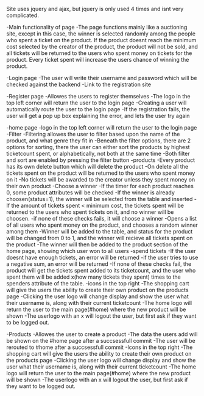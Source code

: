 Site uses jquery and ajax, but jquery is only used 4 times and isnt very complicated.

-Main functionality of page
    -The page functions mainly like a auctioning site, except in this case, the winner is selected randomly among the people who spent a ticket on the product. If the product doesnt reach the minimum cost selected by the creator of the product, the product will not be sold, and all tickets will be returned to the users who spent money on tickets for the product.
    Every ticket spent will increase the users chance of winning the product.

-Login page
    -The user will write their username and password which will be checked against the backend
    -Link to the registration site

-Register page
    -Allowes the users to register themselves
    -The logo in the top left corner will return the user to the login page
    -Creating a user will automatically route the user to the login page
    -If the registration fails, the user will get a pop up box explaining the error, and lets the user try again

-home page
    -logo in the top left corner will return the user to the login page
    -Filter
        -Filtering allowes the user to filter based upon the name of the product, and what genre they fit in
        -Beneath the filter options, there are 2 options for sorting, there the user can either sort the products by highest ticketcount spent, or alphabetically, not both at the same time
        -Both filter and sort are enabled by pressing the filter button
    -products
        -Every product has its own delete button which will delete the product
            -On delete all the tickets spent on the product will be returned to the users who spent money on it
            -No tickets will be awarded to the creator unless they spent money on their own product
        -Choose a winner
            -If the timer for each product reaches 0, some product attributes will be checked
                -If the winner is already choosen(status=1), the winner will be selected from the table and inserted
                -If the amount of tickets spent < minimum cost, the tickets spent will be returned to the users who spent tickets on it, and no winner will be choosen.
                -if none of these checks fails, it will choose a winner
                    -Opens a list of all users who spent money on the product, and chooses a random winner among them
                    -Winner will be added to the table, and status for the product will be changed from 0 to 1, and the winner will recieve all tickets spent on the product
                    -The winner will then be added to the product section of the home page, showing which user won to all users
        -spend tickets
            -If the user doesnt have enough tickets, an error will be returned
            -if the user tries to use a negative sum, an error will be returned
            -If none of these checks fail, the product will get the tickets spent added to its ticketcount, and the user who spent them will be added x(how many tickets they spent) times to the spenders attribute of the table.
        -icons in the top right
            -The shopping cart will give the users the ability to create their own product on the products page
            -Clicking the user logo will change display and show the user what their username is, along with their current ticketcount
            -The home logo will return the user to the main page(#home) where the new product will be shown
            -The userlogo with an x will logout the user, but first ask if they want to be logged out.

-Products
    -Allowes the user to create a product
    -The data the users add will be shown on the #home page after a succsessfull commit
    -The user will be rerouted to #home after a succsessfull commit
    -Icons in the top right
        -The shopping cart will give the users the ability to create their own product on the products page
        -Clicking the user logo will change display and show the user what their username is, along with their current ticketcount
        -The home logo will return the user to the main page(#home) where the new product will be shown
        -The userlogo with an x will logout the user, but first ask if they want to be logged out.